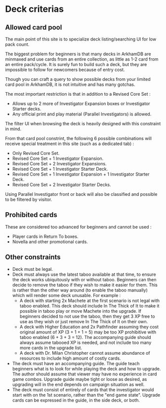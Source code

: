 # Deck criterias

## Allowed card pool

The main point of this site is to specialize deck listing/searching UI for low pack count.

The biggest problem for beginners is that many decks in ArkhamDB are minmaxed and use cards from an entire collection, as little as 1-2 card from an entire pack/cycle. It is surely fun to build such a deck, but they are impossible to follow for newcomers because of entry cost.

Though you can craft a query to show possible decks from your limited card pool in ArkhamDB, it is not intuitive and has many gotchas.

The most important restriction is that in addition to a Revised Core Set : 

- Allows up to 2 more of Investigator Expansion boxes or Investigator Starter decks.
- Any official print and play material (Parallel Investigators) is allowed.

The filter UI when browsing the deck is heavily designed with this constraint in mind.

From that card pool constrint, the following 6 possible combinations will receive special treatment in this site (such as a dedicated tab) :

- Only Revised Core Set.
- Revised Core Set + 1 Investigator Expansion.
- Revised Core Set + 2 Investigator Expansions.
- Revised Core Set + 1 Investigator Starter Deck.
- Revised Core Set + 1 Investigator Expansion + 1 Investigator Starter Deck.
- Revised Core Set + 2 Investigator Starter Decks.

Using Parallel Investigator front or back will also be classified and possible to be filtered by visitor.

## Prohibited cards

These are considered too advanced for beginners and cannot be used : 

- Player cards in Return To boxes.
- Novella and other promotional cards.

## Other constraints

- Deck must be legal.
- Deck must always use the latest taboo available at that time, to ensure the deck works ubiquitously with or without taboo. Beginners can then decide to remove the taboo if they wish to make it easier for them. This is rather than the other way around (to enable the taboo manually) which will render some deck unusable. For example :
  - A deck with starting 2x Machete at the first scenario is not legal with taboo enabled. This deck should include In The Thick of It to make it possible in taboo play or move Machete into the upgrade. If beginners decided to not use the taboo, then they get 3 XP free to use as they wish or just remove In The Thick of It on their own.
  - A deck with Higher Education and 2x Pathfinder assuming they cost original amount of XP (3 + 1 + 1 = 5) may be too XP prohibitive with taboo enabled (6 + 3 + 3 = 12). The accompanying guide should always assume tabooed XP is needed, and not include too many more cards in the upgrade list.
  - A deck with Dr. Milan Christopher cannot assume abundance of resources to include high amount of costly cards.
- The deck must have an accompanying guide. The guide teach beginners what is to look for while playing the deck and how to upgrade. The author should assume that viewer may have no experience in card game combos. Upgrade guide maybe tight or loose as desired, as upgrading will in the end depends on campaign situation as well.
- The deck must consist of entirely of cards that the investigator would start with on the 1st scenario, rather than the "end game state". Upgrade cards can be expressed in the guide, in the side deck, or both.